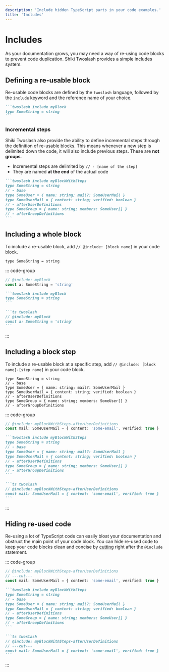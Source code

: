 ```yaml
---
description: 'Include hidden TypeScript parts in your code examples.'
title: 'Includes'
---
```


# Includes

As your documentation grows, you may need a way of re-using code blocks to prevent code duplication. Shiki Twoslash provides a simple includes system.

## Defining a re-usable block

Re-usable code blocks are defined by the `twoslash` language, followed by the `include` keyword and the reference name of your choice.

````md
```twoslash include myBlock
type SomeString = string
```
````

### Incremental steps

Shiki Twoslash also provide the ability to define incremental steps through the definition of re-usable blocks. This means whenever a new step is delimited down the code, it will also include previous steps. These are **not groups**.

- Incremental steps are delimited by `// - [name of the step]`
- They are named **at the end** of the actual code

````md
```twoslash include myBlockWithSteps
type SomeString = string
// - base
type SomeUser = { name: string; mail?: SomeUserMail }
type SomeUserMail = { content: string; verified: boolean }
// - afterUserDefinitions
type SomeGroup = { name: string; members: SomeUser[] }
// - afterGroupDefinitions
```
````

## Including a whole block

To include a re-usable block, add `// @include: [block name]` in your code block.

```twoslash include myBlock
type SomeString = string
```

::: code-group

```ts twoslash [output]
// @include: myBlock
const a: SomeString = 'string'
```

````md [markdown]
```twoslash include myBlock
type SomeString = string
```

```ts twoslash
// @include: myBlock
const a: SomeString = 'string'
```
````

:::

## Including a block step

To include a re-usable block at a specific step, add `// @include: [block name]-[step name]` in your code block.

```twoslash include myBlockWithSteps
type SomeString = string
// - base
type SomeUser = { name: string; mail?: SomeUserMail }
type SomeUserMail = { content: string; verified: boolean }
// - afterUserDefinitions
type SomeGroup = { name: string; members: SomeUser[] }
// - afterGroupDefinitions
```

::: code-group

```ts twoslash [output]
// @include: myBlockWithSteps-afterUserDefinitions
const mail: SomeUserMail = { content: 'some-email', verified: true }
```

````md [markdown]
```twoslash include myBlockWithSteps
type SomeString = string
// - base
type SomeUser = { name: string; mail?: SomeUserMail }
type SomeUserMail = { content: string; verified: boolean }
// - afterUserDefinitions
type SomeGroup = { name: string; members: SomeUser[] }
// - afterGroupDefinitions
```

```ts twoslash
// @include: myBlockWithSteps-afterUserDefinitions
const mail: SomeUserMail = { content: 'some-email', verified: true }
```
````

:::

## Hiding re-used code

Re-using a lot of TypeScript code can easily bloat your documentation and obstruct the main point of your code block. You can hide re-used code to keep your code blocks clean and concise by [cutting](/api/cutting) right after the `@include` statement.

::: code-group

```ts twoslash [output]
// @include: myBlockWithSteps-afterUserDefinitions
// ---cut---
const mail: SomeUserMail = { content: 'some-email', verified: true }
```

````md [markdown]
```twoslash include myBlockWithSteps
type SomeString = string
// - base
type SomeUser = { name: string; mail?: SomeUserMail }
type SomeUserMail = { content: string; verified: boolean }
// - afterUserDefinitions
type SomeGroup = { name: string; members: SomeUser[] }
// - afterGroupDefinitions
```

```ts twoslash
// @include: myBlockWithSteps-afterUserDefinitions
// ---cut---
const mail: SomeUserMail = { content: 'some-email', verified: true }
```
````

:::

